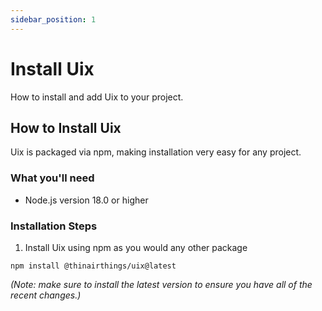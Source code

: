 ```yaml
---
sidebar_position: 1
---
```


# Install Uix

How to install and add Uix to your project.

## How to Install Uix

Uix is packaged via npm, making installation very easy for any project.

### What you'll need

- Node.js version 18.0 or higher

### Installation Steps

1. Install Uix using npm as you would any other package

```shell
npm install @thinairthings/uix@latest
```

_(Note: make sure to install the latest version to ensure you have all of the recent changes.)_
